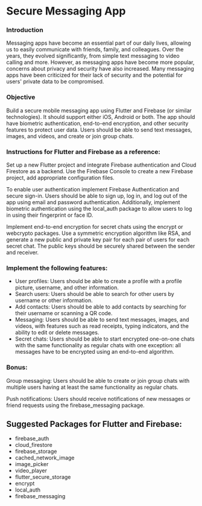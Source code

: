 # Secure Messaging App

### Introduction

Messaging apps have become an essential part of our daily lives, allowing us to easily communicate with friends, family, and colleagues. Over the years, they evolved significantly, from simple text messaging to video calling and more. However, as messaging apps have become more popular, concerns about privacy and security have also increased. Many messaging apps have been criticized for their lack of security and the potential for users' private data to be compromised.

### Objective

Build a secure mobile messaging app using Flutter and Firebase (or similar technologies). It should support either iOS, Android or both. The app should have biometric authentication, end-to-end encryption, and other security features to protect user data. Users should be able to send text messages, images, and videos, and create or join group chats.

### Instructions for Flutter and Firebase as a reference:

Set up a new Flutter project and integrate Firebase authentication and Cloud Firestore as a backend. Use the Firebase Console to create a new Firebase project, add appropriate configuration files.

To enable user authentication implement Firebase Authentication and secure sign-in. Users should be able to sign up, log in, and log out of the app using email and password authentication. Additionally, implement biometric authentication using the local_auth package to allow users to log in using their fingerprint or face ID.

Implement end-to-end encryption for secret chats using the encrypt or webcrypto packages. Use a symmetric encryption algorithm like RSA, and generate a new public and private key pair for each pair of users for each secret chat. The public keys should be securely shared between the sender and receiver.

### Implement the following features:

- User profiles: Users should be able to create a profile with a profile picture, username, and other information.
- Search users: Users should be able to search for other users by username or other information.
- Add contacts: Users should be able to add contacts by searching for their username or scanning a QR code.
- Messaging: Users should be able to send text messages, images, and videos, with features such as read receipts, typing indicators, and the ability to edit or delete messages.
- Secret chats: Users should be able to start encrypted one-on-one chats with the same functionality as regular chats with one exception: all messages have to be encrypted using an end-to-end algorithm.

### Bonus:

Group messaging: Users should be able to create or join group chats with multiple users having at least the same functionality as regular chats.

Push notifications: Users should receive notifications of new messages or friend requests using the firebase_messaging package.

## Suggested Packages for Flutter and Firebase:

- firebase_auth
- cloud_firestore
- firebase_storage
- cached_network_image
- image_picker
- video_player
- flutter_secure_storage
- encrypt
- local_auth
- firebase_messaging
